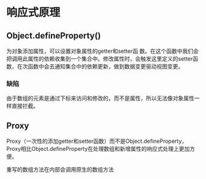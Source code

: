 # 响应式原理

## Object.defineProperty()

为对象添加属性，可以设置对象属性的getter和setter函 数。在这个函数中我们会把调用此属性的依赖收集到一个集合中。修改属性时，会触发这里定义的setter函数，在次函数中会去通知集合中的依赖更新，做到数据变更驱动视图变更。

### 缺陷

由于数组的元素是通过下标来访问和修改的，而不是属性，所以无法像对象属性一样直接拦截。

## Proxy
Proxy（一次性的添加getter和setter函数）而不是Object.defineProperty，Proxy相比Object.defineProperty在处理数组和新增属性的响应式处理上更加方便。

重写的数组方法在内部会调用原生的数组方法